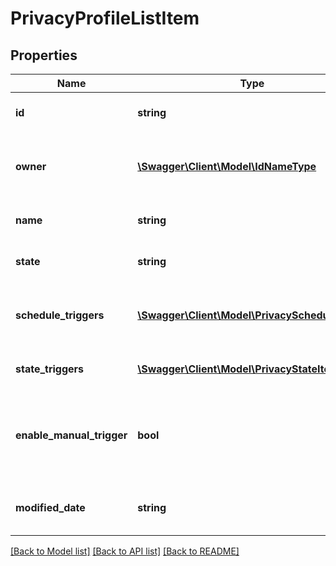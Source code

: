 # PrivacyProfileListItem

## Properties
Name | Type | Description | Notes
------------ | ------------- | ------------- | -------------
**id** | **string** | The unique UUID of this entity | 
**owner** | [**\Swagger\Client\Model\IdNameType**](IdNameType.md) | The company entity that owns this entity | 
**name** | **string** | A unique name for this entity | [optional] 
**state** | **string** | The current state of this entity | [optional] 
**schedule_triggers** | [**\Swagger\Client\Model\PrivacyScheduleItem[]**](PrivacyScheduleItem.md) | The scheduled trigger times for this profile | [optional] 
**state_triggers** | [**\Swagger\Client\Model\PrivacyStateItem[]**](PrivacyStateItem.md) | The state profiles to trigger on | [optional] 
**enable_manual_trigger** | **bool** | Set to true to allow manual privacy mode triggers via the API | [optional] 
**modified_date** | **string** | The date the entity was last modified | 

[[Back to Model list]](../README.md#documentation-for-models) [[Back to API list]](../README.md#documentation-for-api-endpoints) [[Back to README]](../README.md)


